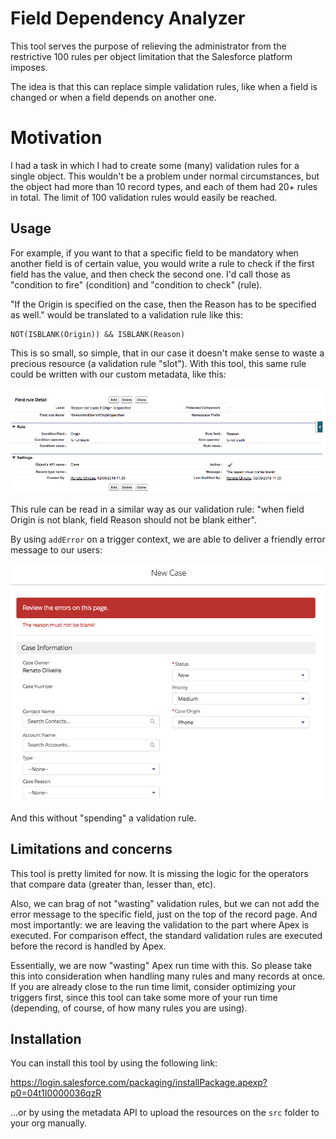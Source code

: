 # Field Dependency Analyzer

This tool serves the purpose of relieving the administrator from the restrictive 100 rules per object limitation that the Salesforce platform imposes.

The idea is that this can replace simple validation rules, like when a field is changed or when a field depends on another one.

# Motivation

I had a task in which I had to create some (many) validation rules for a single object. This wouldn't be a problem under normal circumstances, but the object had more than 10 record types, and each of them had 20+ rules in total. The limit of 100 validation rules would easily be reached.

## Usage

For example, if you want to that a specific field to be mandatory when another field is of certain value, you would write a rule to check if the first field has the value, and then check the second one. I'd call those as "condition to fire" (condition) and "condition to check" (rule).

"If the Origin is specified on the case, then the Reason has to be specified as well." would be translated to a validation rule like this:

    NOT(ISBLANK(Origin)) && ISBLANK(Reason)

This is so small, so simple, that in our case it doesn't make sense to waste a precious resource (a validation rule "slot"). With this tool, this same rule could be written with our custom metadata, like this:

![](images/rule_example_1.png)

This rule can be read in a similar way as our validation rule: "when field Origin is not blank, field Reason should not be blank either".

By using `addError` on a trigger context, we are able to deliver a friendly error message to our users:

![](images/rule_example_2.png)

And this without "spending" a validation rule.

## Limitations and concerns

This tool is pretty limited for now. It is missing the logic for the operators that compare data (greater than, lesser than, etc).

Also, we can brag of not "wasting" validation rules, but we can not add the error message to the specific field, just on the top of the record page. And most importantly: we are leaving the validation to the part where Apex is executed. For comparison effect, the standard validation rules are executed before the record is handled by Apex.

Essentially, we are now "wasting" Apex run time with this. So please take this into consideration when handling many rules and many records at once. If you are already close to the run time limit, consider optimizing your triggers first, since this tool can take some more of your run time (depending, of course, of how many rules you are using).

## Installation

You can install this tool by using the following link:

https://login.salesforce.com/packaging/installPackage.apexp?p0=04t1I0000036qzR

...or by using the metadata API to upload the resources on the `src` folder to your org manually.